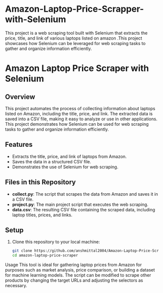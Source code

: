 # Amazon-Laptop-Price-Scrapper-with-Selenium
This project is a web scraping tool built with Selenium that extracts the price, title, and link of various laptops listed on amazon .This project showcases how Selenium can be leveraged for web scraping tasks to gather and organize information efficiently.

# Amazon Laptop Price Scraper with Selenium

## Overview
This project automates the process of collecting information about laptops listed on Amazon, including the title, price, and link. The extracted data is saved into a CSV file, making it easy to analyze or use in other applications. This project demonstrates how Selenium can be used for web scraping tasks to gather and organize information efficiently.

## Features
- Extracts the title, price, and link of laptops from Amazon.
- Saves the data in a structured CSV file.
- Demonstrates the use of Selenium for web scraping.

## Files in this Repository
- **collect.py**: The script that scrapes the data from Amazon and saves it in a CSV file.
- **project.py**: The main project script that executes the web scraping.
- **data.csv**: The resulting CSV file containing the scraped data, including laptop titles, prices, and links.

## Setup
1. Clone this repository to your local machine:
   ```bash
   git clone https://github.com/anshmittal2004/Amazon-Laptop-Price-Scraper-with-Selenium.git
   cd amazon-laptop-price-scraper


Usage
This tool is ideal for gathering laptop prices from Amazon for purposes such as market analysis, price comparison, or building a dataset for machine learning models.
The script can be modified to scrape other products by changing the target URLs and adjusting the selectors as necessary.

